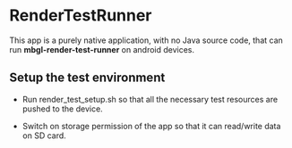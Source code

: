# RenderTestRunner

This app is a purely native application, with no Java source code, that can run **mbgl-render-test-runner** on android devices.


## Setup the test environment
- Run render_test_setup.sh so that all the necessary test resources are pushed to the device.

- Switch on storage permission of the app so that it can read/write data on SD card.